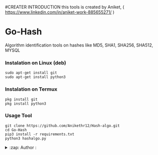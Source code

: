 #CREATER INTRODUCTION
this tools is created by Aniket,  ( https://www.linkedin.com/in/aniket-work-885655271/ )

# Go-Hash
Algorithm identification tools on hashes like MD5, SHA1, SHA256, SHA512, MYSQL



### Instalation on Linux (deb)
```
sudo apt-get install git
sudo apt-get install python3
```

### Instalation on Termux
```
pkg install git
pkg install python3
```

### Usage Tool
```
git clone https://github.com/Anikethr12/Hash-algo.git
cd Go-Hash
pip3 install -r requirements.txt
python3 hashalgo.py
```

<details>
<summary>:zap: Author :</summary>
- <strong><a href="https://github.com/Anikethr12">Aniket</a></strong>

